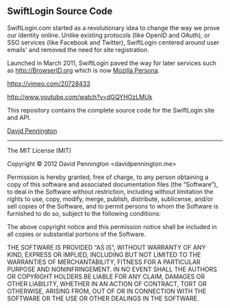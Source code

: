 ## SwiftLogin Source Code

SwiftLogin.com started as a revolutionary idea to change the way we prove our identity online. Unlike existing protocols (like OpenID and OAuth), or SSO services (like Facebook and Twitter), SwiftLogin centered around user emails' and removed the need for site registration.

Launched in March 2011, SwiftLogin paved the way for later services such as http://BrowserID.org which is now [Mozilla Persona](http://www.mozilla.org/en-US/persona/).

https://vimeo.com/20728433

http://www.youtube.com/watch?v=dGQYHOzLMUk

This repository contains the complete source code for the SwiftLogin site and API.

[David Pennington](http://davidpennington.me)

---

The MIT License (MIT)

Copyright © 2012 David Pennington <davidpennington.me>

Permission is hereby granted, free of charge, to any person obtaining a copy of this software and associated documentation files (the “Software”), to deal in the Software without restriction, including without limitation the rights to use, copy, modify, merge, publish, distribute, sublicense, and/or sell copies of the Software, and to permit persons to whom the Software is furnished to do so, subject to the following conditions:

The above copyright notice and this permission notice shall be included in all copies or substantial portions of the Software.

THE SOFTWARE IS PROVIDED “AS IS”, WITHOUT WARRANTY OF ANY KIND, EXPRESS OR IMPLIED, INCLUDING BUT NOT LIMITED TO THE WARRANTIES OF MERCHANTABILITY, FITNESS FOR A PARTICULAR PURPOSE AND NONINFRINGEMENT. IN NO EVENT SHALL THE AUTHORS OR COPYRIGHT HOLDERS BE LIABLE FOR ANY CLAIM, DAMAGES OR OTHER LIABILITY, WHETHER IN AN ACTION OF CONTRACT, TORT OR OTHERWISE, ARISING FROM, OUT OF OR IN CONNECTION WITH THE SOFTWARE OR THE USE OR OTHER DEALINGS IN THE SOFTWARE.